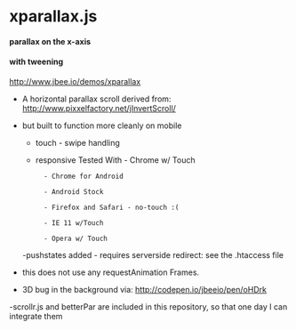 xparallax.js
============
#### parallax on the x-axis
#### with tweening
http://www.jbee.io/demos/xparallax
- A horizontal parallax scroll derived from: http://www.pixxelfactory.net/jInvertScroll/

- but built to function more cleanly on mobile
	* touch - swipe handling
	* responsive 
		Tested With
			- Chrome w/ Touch
			
			- Chrome for Android
			
			- Android Stock
			
			- Firefox and Safari - no-touch :(
			
			- IE 11 w/Touch
			
			- Opera w/ Touch

	-pushstates added 
			- requires serverside redirect: see the .htaccess file

- this does not use any requestAnimation Frames.
- 3D bug in the background via: http://codepen.io/jbeeio/pen/oHDrk


-scrollr.js and betterPar are included in this repository, so that one day I can integrate them
